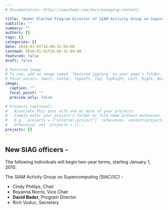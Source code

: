 ```yaml
---
# Documentation: https://wowchemy.com/docs/managing-content/

title: "Bader Elected Program Director of SIAM Activity Group on Supercomputing"
subtitle: ""
summary: ""
authors: []
tags: []
categories: []
date: 2010-01-01T16:00:31-04:00
lastmod: 2010-01-01T16:00:31-04:00
featured: false
draft: false

# Featured image
# To use, add an image named `featured.jpg/png` to your page's folder.
# Focal points: Smart, Center, TopLeft, Top, TopRight, Left, Right, BottomLeft, Bottom, BottomRight.
image:
  caption: ""
  focal_point: ""
  preview_only: false

# Projects (optional).
#   Associate this post with one or more of your projects.
#   Simply enter your project's folder or file name without extension.
#   E.g. `projects = ["internal-project"]` references `content/project/deep-learning/index.md`.
#   Otherwise, set `projects = []`.
projects: []
---
```


## New SIAG officers - ##

The following individuals will begin two-year terms, starting January 1, 2010:

The SIAM Activity Group on Supercomputing (SIAC/SC) -

- Cindy Phillips, Chair
- Boyanna Norris, Vice Chair
- **David Bader**, Program Director
- Rich Vuduc, Secretary

